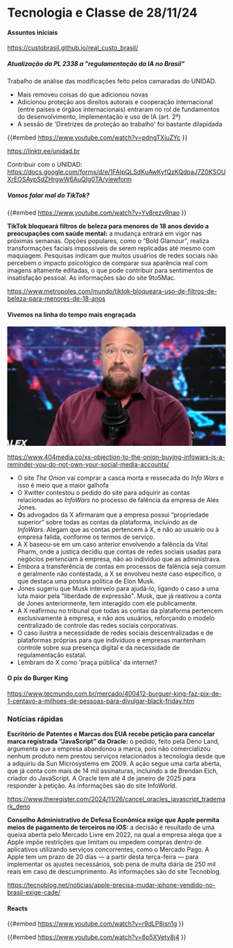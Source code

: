 # Tecnologia e Classe de 28/11/24

#### Assuntos iniciais

<https://custobrasil.github.io/real_custo_brasil/>

##### Atualização da PL 2338 a "regulamentação da IA no Brasil"

Trabalho de análise das modificações feito pelos camaradas do UNIDAD.

- Mais removeu coisas do que adicionou novas
- Adicionou proteção aos direitos autorais e cooperação internacional (entre países e órgãos internacionais) entraram no rol de fundamentos do desenvolvimento, implementação e uso de IA (art. 2º)
- A sessão de 'Diretrizes de proteção ao trabalho' foi bastante dilapidada

{{#embed https://www.youtube.com/watch?v=pdngTXjuZYc }}

<https://linktr.ee/unidad.br>

Contribuir com o UNIDAD: <https://docs.google.com/forms/d/e/1FAIpQLSdKuAwKyfQzKQdpaJ7Z0KSOUXrEOSAypSdZHrgwW6AuQIg0TA/viewform>

##### Vamos falar mal do TikTok?

{{#embed https://www.youtube.com/watch?v=Yv8rezvRnao }}

**TikTok bloqueará filtros de beleza para menores de 18 anos devido a preocupações com saúde mental:**  a mudança entrará em vigor nas próximas semanas. Opções populares, como  o “Bold Glamour”, realiza transformações faciais impossíveis de serem  replicadas até mesmo com maquiagem. Pesquisas indicam que muitos  usuários de redes sociais não percebem o impacto psicológico de comparar  sua aparência real com imagens altamente editadas, o que pode  contribuir para sentimentos de insatisfação pessoal. As informações são  do site 9to5Mac.

<https://www.metropoles.com/mundo/tiktok-bloqueara-uso-de-filtros-de-beleza-para-menores-de-18-anos>

#### Vivemos na linha do tempo mais engraçada

![alexjones.png](./28_11_24/alexjones.png)

<https://www.404media.co/xs-objection-to-the-onion-buying-infowars-is-a-reminder-you-do-not-own-your-social-media-accounts/>

- O site *The Onion* vai comprar a casca morta e ressecada do *Info Wars* e isso é meio que a maior galhofa
- O Xwitter contestou o pedido do site para adquirir as contas relacionadas ao *InfoWars* no processo de falência da empresa de Alex Jones.
- **O**s advogados da X afirmaram que a empresa possui “propriedade superior” sobre todas as contas da plataforma, incluindo as de *InfoWars*. Alegam que as contas pertencem à X, e não ao usuário ou à empresa falida, conforme os termos de serviço.
- A X baseou-se em um caso anterior envolvendo a falência da Vital Pharm, onde a justiça decidiu que contas de redes sociais usadas para negócios pertenciam à empresa, não ao indivíduo que as administrava.
- Embora a transferência de contas em processos de falência seja comum e geralmente não contestada, a X se envolveu neste caso específico, o que destaca uma postura política de Elon Musk.
- Jones sugeriu que Musk interveio para ajudá-lo, ligando o caso a uma luta maior pela "liberdade de expressão". Musk, que já reativou a conta de Jones anteriormente, tem interagido com ele publicamente.
- A X reafirmou no tribunal que todas as contas da plataforma pertencem exclusivamente à empresa, e não aos usuários, reforçando o modelo centralizado de controle das redes sociais corporativas.
- O caso ilustra a necessidade de redes sociais descentralizadas e de plataformas próprias para que indivíduos e empresas mantenham controle sobre sua presença digital e da necessidade de regulamentação estatal.
- Lembram do X como 'praça pública' da internet?

#### O pix do Burger King

<https://www.tecmundo.com.br/mercado/400412-burguer-king-faz-pix-de-1-centavo-a-milhoes-de-pessoas-para-divulgar-black-friday.htm>

### Notícias rápidas

**Escritório de Patentes e Marcas dos EUA recebe petição para cancelar marca registrada “JavaScript” da Oracle:**  o pedido, feito pela Deno Land, argumenta que a empresa abandonou a  marca, pois não comercializou nenhum produto nem prestou serviços  relacionados à tecnologia desde que a adquiriu da Sun Microsystems em  2009. A ação segue uma carta aberta, que já conta com mais de 14 mil  assinaturas, incluindo a de Brendan Eich, criador do JavaScript. A  Oracle tem até 4 de janeiro de 2025 para responder à petição. As  informações são do site InfoWorld.

<https://www.theregister.com/2024/11/26/cancel_oracles_javascript_trademark_deno>



**Conselho Administrativo de Defesa Econômica exige que Apple permita meios de pagamento de terceiros no iOS:**  a decisão é resultado de uma queixa aberta pelo Mercado Livre em 2022,  na qual a empresa alega que a Apple impõe restrições que limitam ou  impedem compras dentro de aplicativos utilizando serviços concorrentes,  como o Mercado Pago. A Apple tem um prazo de 20 dias — a partir desta  terça-feira — para implementar os ajustes necessários, sob pena de multa  diária de 250 mil reais em caso de descumprimento. As informações são  do site Tecnoblog.

<https://tecnoblog.net/noticias/apple-precisa-mudar-iphone-vendido-no-brasil-exige-cade/>

#### Reacts


{{#embed https://www.youtube.com/watch?v=r9dLP8isn1g }}


{{#embed https://www.youtube.com/watch?v=6p5XVety8j4 }}
